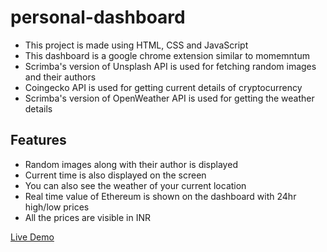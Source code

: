 # personal-dashboard

- This project is made using HTML, CSS and JavaScript
- This dashboard is a google chrome extension similar to momemntum
- Scrimba's version of Unsplash API is used for fetching random images and their authors
- Coingecko API is used for getting current details of cryptocurrency
- Scrimba's version of OpenWeather API is used for getting the weather details

## Features

- Random images along with their author is displayed
- Current time is also displayed on the screen
- You can also see the weather of your current location
- Real time value of Ethereum is shown on the dashboard with 24hr high/low prices
- All the prices are visible in INR

[Live Demo](https://fahad-masood.github.io/personal-dashboard/)
